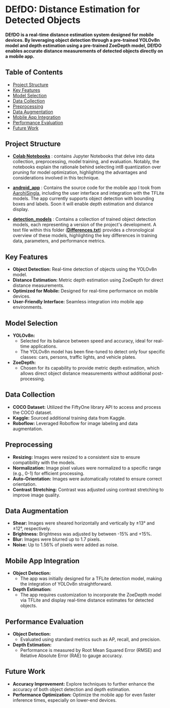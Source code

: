 # DEfDO: Distance Estimation for Detected Objects

#### DEfDO is a real-time distance estimation system designed for mobile devices. By leveraging object detection through a pre-trained YOLOv8n model and depth estimation using a pre-trained ZoeDepth model, DEfDO enables accurate distance measurements of detected objects directly on a mobile app.


 ## Table of Contents
 - [Project Structure](#project-structure)
 - [Key Features](#key-features)
 - [Model Selection](#model-selection)
 - [Data Collection](#data-collection)
 - [Preprocessing](#preprocessing)
 - [Data Augmentation](#data-augmentation)
 - [Mobile App Integration](#mobile-app-integration)
 - [Performance Evaluation](#performance-evaluation)
 - [Future Work](#future-work)


 ## Project Structure
 - [**Colab Notebooks**](https://github.com/Abdullatif-Halabi/DEfDO_project/tree/main/Colab_Notebooks) :  contains Jupyter Notebooks that delve into data collection, preprocessing, model training, and evaluation. Notably, the notebooks explain the rationale behind selecting int8 quantization over pruning for model optimization, highlighting the advantages and considerations involved in this technique.
 
 - [**android_app**](https://github.com/Abdullatif-Halabi/DEfDO_project/tree/main/android_app) : Contains the source code for the mobile app I took from [AarohiSingla](https://github.com/AarohiSingla/Object-Detection-Android-App), including the user interface and integration with the TFLite models. The app currently supports object detection with bounding boxes and labels. Soon it will enable depth estimation and distance display.

 - [**detection_models**](https://github.com/Abdullatif-Halabi/DEfDO_project/tree/main/detection_models) : Contains a collection of trained object detection models, each representing a version of the project's development.  A text file within this folder ([**Differences.txt**](https://github.com/Abdullatif-Halabi/DEfDO_project/blob/main/detection_models/Differences.txt)) provides a chronological overview of these models, highlighting the key differences in training data, parameters, and performance metrics.

 ## Key Features
 - **Object Detection:** Real-time detection of objects using the YOLOv8n model.
 - **Distance Estimation:** Metric depth estimation using ZoeDepth for direct distance measurements.
 - **Optimized for Mobile:** Designed for real-time performance on mobile devices.
 - **User-Friendly Interface:** Seamless integration into mobile app environments.


 ## Model Selection
 - **YOLOv8n:** 
   - Selected for its balance between speed and accuracy, ideal for real-time applications.
   - The YOLOv8n model has been fine-tuned to detect only four specific classes: cars, persons, traffic lights, and vehicle plates.
 - **ZoeDepth:**
   - Chosen for its capability to provide metric depth estimation, which allows direct object distance measurements without additional post-processing.


 ## Data Collection
- **COCO Dataset:** Utilized the FiftyOne library API to access and process the COCO dataset.
- **Kaggle:** Sourced additional training data from Kaggle.
- **Roboflow:** Leveraged Roboflow for image labeling and data augmentation.

 ## Preprocessing
 - **Resizing:** Images were resized to a consistent size to ensure compatibility with the models.
- **Normalization:** Image pixel values were normalized to a specific range (e.g., 0-1) for efficient processing.
- **Auto-Orientation:** Images were automatically rotated to ensure correct orientation.
- **Contrast Stretching:** Contrast was adjusted using contrast stretching to improve image quality.

 ## Data Augmentation
 - **Shear:** Images were sheared horizontally and vertically by ±13° and ±12°, respectively.
- **Brightness:** Brightness was adjusted by between -15% and +15%.
- **Blur:** Images were blurred up to 1.7 pixels.
- **Noise:** Up to 1.56% of pixels were added as noise.


 ## Mobile App Integration
 - **Object Detection:**
   - The app was initially designed for a TFLite detection model, making the integration of YOLOv8n straightforward.
 - **Depth Estimation:**
   - The app requires customization to incorporate the ZoeDepth model via TFLite and display real-time distance estimates for detected objects.


 ## Performance Evaluation
 - **Object Detection:**
   - Evaluated using standard metrics such as AP, recall, and precision.
 - **Depth Estimation:**
   - Performance is measured by Root Mean Squared Error (RMSE) and Relative Absolute Error (RAE) to gauge accuracy.

 ## Future Work

 - **Accuracy Improvement:** Explore techniques to further enhance the accuracy of both object detection and depth estimation.
 - **Performance Optimization:** Optimize the mobile app for even faster inference times, especially on lower-end devices.
